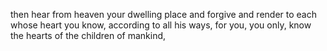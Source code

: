 then hear from heaven your dwelling place and forgive and render to each whose heart you know, according to all his ways, for you, you only, know the hearts of the children of mankind,
